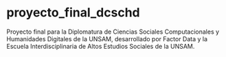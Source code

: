 # proyecto_final_dcschd
Proyecto final para la Diplomatura de Ciencias Sociales Computacionales y Humanidades Digitales de la UNSAM, desarrollado por Factor Data y la Escuela Interdisciplinaria de Altos Estudios Sociales de la UNSAM.
